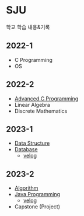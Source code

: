 # SJU
학교 학습 내용&기록

## 2022-1
- C Programming
- OS

## 2022-2
- <a href="https://github.com/ABCganada/SJU/tree/main/2022-2/Advanced.C">Advanced C Programming</a>
- Linear Algebra
- Discrete Mathematics

## 2023-1
- <a href="https://github.com/ABCganada/SJU/tree/main/2023-1/Datastructure">Data Structure</a>
- <a href="https://github.com/ABCganada/SJU/tree/main/2023-1/Database">Database</a>
  - <a href="https://velog.io/@mk9712/Database-Design">velog</a>

## 2023-2
- <a href="https://github.com/ABCganada/SJU/tree/main/2023-2/algorithm">Algorithm</a>
- <a href="https://github.com/ABCganada/SJU/tree/main/2023-2/java">Java Programming</a>
  - <a href="https://velog.io/@mk9712/Java-1.-Class">velog</a>
- Capstone (Project)
